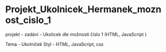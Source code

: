 # Projekt_Ukolnicek_Hermanek_moznost_cislo_1

projekt - zadání - Ukolicek dle možnosti číslo 1 (HTML, JavaScript ) 

Téma - Ukolniček
Styl - HTML, JavaScript, css
